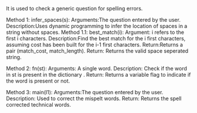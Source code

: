It is used to check a generic question for spelling errors. 

Method 1: infer_spaces(s):
  Arguments:The question entered by the user.
  Description:Uses dynamic programming to infer the location of spaces in a string
              without spaces.
  Method 1.1: best_match(i):
    Argument: i refers to the first i characters.
    Description:Find the best match for the i first characters, assuming cost has been built for the i-1 first characters.
    Return:Returns a pair (match_cost, match_length).
  Return: Returns the valid space seperated string.

Method 2: fn(st):
  Arguments:   A single word.
  Description: Check if the word in st is present in the  dictionary .
  Return: Returns a variable flag to indicate if the word is present or not.

Method 3: main(l1):
  Arguments:The question entered by the user.
  Description: Used to correct the mispelt  words. 
  Return: Returns the spell corrected technical words.
